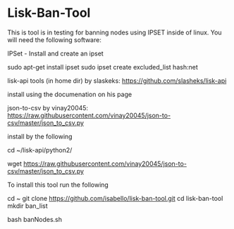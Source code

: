 # Lisk-Ban-Tool

This is tool is in testing for banning nodes using IPSET inside of linux. You will need the following software:

IPSet - Install and create an ipset

sudo apt-get install ipset
sudo ipset create excluded_list hash:net

lisk-api tools (in home dir) by slaskeks: https://github.com/slasheks/lisk-api

install using the documenation on his page

json-to-csv by vinay20045: https://raw.githubusercontent.com/vinay20045/json-to-csv/master/json_to_csv.py

install by the following

cd ~/lisk-api/python2/

wget https://raw.githubusercontent.com/vinay20045/json-to-csv/master/json_to_csv.py

To install this tool run the following

cd ~
git clone https://github.com/isabello/lisk-ban-tool.git
cd lisk-ban-tool
mkdir ban_list

bash banNodes.sh
